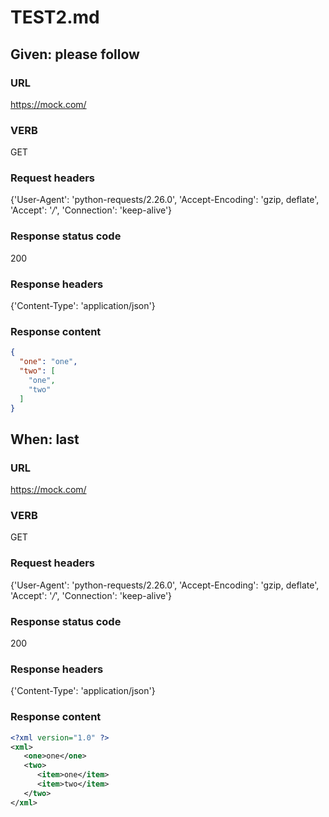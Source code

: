 # TEST2.md
## Given: please follow
### URL
https://mock.com/
### VERB
GET
### Request headers
{'User-Agent': 'python-requests/2.26.0', 'Accept-Encoding': 'gzip, deflate', 'Accept': '*/*', 'Connection': 'keep-alive'}
### Response status code
200
### Response headers
{'Content-Type': 'application/json'}
###  Response content

~~~json
{
  "one": "one",
  "two": [
    "one",
    "two"
  ]
}
~~~

## When: last
### URL
https://mock.com/
### VERB
GET
### Request headers
{'User-Agent': 'python-requests/2.26.0', 'Accept-Encoding': 'gzip, deflate', 'Accept': '*/*', 'Connection': 'keep-alive'}
### Response status code
200
### Response headers
{'Content-Type': 'application/json'}
###  Response content

~~~xml
<?xml version="1.0" ?>
<xml>
   <one>one</one>
   <two>
      <item>one</item>
      <item>two</item>
   </two>
</xml>

~~~

